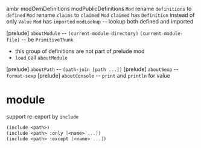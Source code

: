 ambr modOwnDefinitions  modPublicDefinitions
`Mod` rename `definitions` to `defined`
`Mod` rename `claims` to `claimed`
`Mod` `claimed` has `Definition` instead of only `Value`
`Mod` has `imported`
`modLookup` -- lookup both defined and imported

[prelude] `aboutModule` -- `(current-module-directory)` `(current-module-file)` -- be `PrimitiveThunk`

- this group of definitions are not part of prelude mod
- `load` call `aboutModule`

[prelude] `aboutPath` -- `(path-join [path ...])`
[prelude] `aboutSexp` -- `format-sexp`
[prelude] `aboutConsole` -- `print` and `println` for value

# module

support re-export by `include`

```scheme
(include <path>)
(include <path> :only [<name> ...])
(include <path> :except [<name> ...])
```
